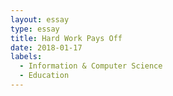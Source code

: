 ```yaml
---
layout: essay
type: essay
title: Hard Work Pays Off
date: 2018-01-17
labels:
  - Information & Computer Science
  - Education
---
```

